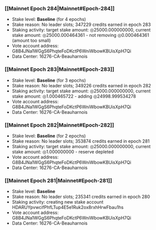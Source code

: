 ### [[Mainnet Epoch 284|Mainnet#Epoch-284]]
* Stake level: **Baseline** (for 4 epochs)
* Stake reason: No leader slots; 347229 credits earned in epoch 283
* Staking activity: target stake amount: ◎25000.000000000, current stake amount: ◎25000.000464361 - not removing ◎0.000464361 (amount too small)
* Vote account address: G8B4JNa1WGgS6PhqteFoDKctP6WniWbowKBUisXpH7Qi
* Data Center: 16276-CA-Beauharnois
### [[Mainnet Epoch 283|Mainnet#Epoch-283]]
* Stake level: **Baseline** (for 3 epochs)
* Stake reason: No leader slots; 349226 credits earned in epoch 282
* Staking activity: target stake amount: ◎25000.000000000, current stake amount: ◎1.000465722 - adding ◎24998.999534278
* Vote account address: G8B4JNa1WGgS6PhqteFoDKctP6WniWbowKBUisXpH7Qi
* Data Center: 16276-CA-Beauharnois
### [[Mainnet Epoch 282|Mainnet#Epoch-282]]
* Stake level: **Baseline** (for 2 epochs)
* Stake reason: No leader slots; 353874 credits earned in epoch 281
* Staking activity: target stake amount: ◎25000.000000000, current stake amount: ◎1.000000000 - reserve depleted
* Vote account address: G8B4JNa1WGgS6PhqteFoDKctP6WniWbowKBUisXpH7Qi
* Data Center: 16276-CA-Beauharnois
### [[Mainnet Epoch 281|Mainnet#Epoch-281]]
* Stake level: **Baseline**
* Stake reason: No leader slots; 235341 credits earned in epoch 280
* Staking activity: creating new stake account HDARUYpvwcifPhfLTup4E5e1Ruk2ox8rxhHrwFbau1hs
* Vote account address: G8B4JNa1WGgS6PhqteFoDKctP6WniWbowKBUisXpH7Qi
* Data Center: 16276-CA-Beauharnois